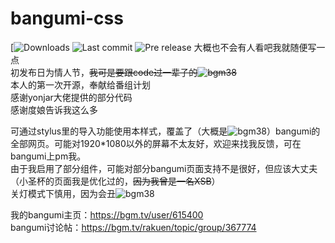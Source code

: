 # bangumi-css
[![Downloads](https://github.com/rabbitohh/bangumi-css/releases)
![Last commit](https://img.shields.io/github/last-commit/rabbitohh/bangumi-css)
![Pre release](https://img.shields.io/github/release-pre/rabbitohh/bangumi-css)
大概也不会有人看吧我就随便写一点  
初发布日为情人节，~~我可是要跟code过一辈子的![bgm38](https://bgm.tv/img/smiles/tv/15.gif)~~  
本人的第一次开源，奉献给番组计划  
感谢yonjar大佬提供的部分代码  
感谢度娘告诉我这么多  

可通过stylus里的导入功能使用本样式，覆盖了（大概是![bgm38](https://bgm.tv/img/smiles/tv/15.gif)）bangumi的全部网页。可能对1920\*1080以外的屏幕不太友好，欢迎来找我反馈，可在bangumi上pm我。  
由于我启用了部分组件，可能对部分bangumi页面支持不是很好，但应该大丈夫（小圣杯的页面我是优化过的，~~因为我曾是一名XSB~~）  
关灯模式下慎用，因为会丑![bgm38](https://bgm.tv/img/smiles/tv/15.gif)

我的bangumi主页：https://bgm.tv/user/615400  
bangumi讨论帖：https://bgm.tv/rakuen/topic/group/367774
